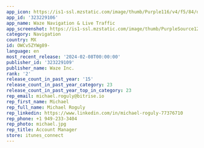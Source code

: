 ```yaml
---
app_icon: https://is1-ssl.mzstatic.com/image/thumb/Purple116/v4/f5/84/d0/f584d0f8-c395-135e-7a86-4c348fb0ffd0/AppIcon-0-0-1x_U007emarketing-0-7-0-85-220.png/1024x1024bb.png
app_id: '323229106'
app_name: Waze Navigation & Live Traffic
app_screenshot: https://is1-ssl.mzstatic.com/image/thumb/PurpleSource126/v4/5b/c9/a9/5bc9a9bc-a950-2318-c5f0-cde4e336b4bc/8a99ba1c-50e1-4521-bef6-8140db5a9936_Screen_01_Pothole_English_5.5.png/1242x2208bb.png
category: Navigation
country: MX
id: OWCv5ZYWg89-
language: en
most_recent_release: '2024-02-08T00:00:00'
publisher_id: '323229109'
publisher_name: Waze Inc.
rank: '2'
release_count_in_past_year: '15'
release_count_in_past_year_category: 23
release_count_in_past_year_top_in_category: 23
rep_email: michael.roguly@bitrise.io
rep_first_name: Michael
rep_full_name: Michael Roguly
rep_linkedin: https://www.linkedin.com/in/michael-roguly-77376710
rep_phone: +1 949-233-3404
rep_photo: michael.jpg
rep_title: Account Manager
store: itunes_connect
---
```

